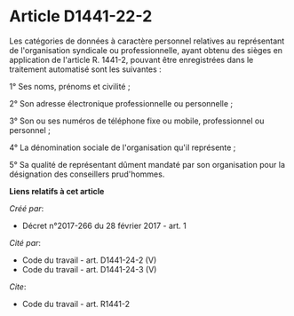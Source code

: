 # Article D1441-22-2

Les catégories de données à caractère personnel relatives au représentant de l'organisation syndicale ou professionnelle,
ayant obtenu des sièges en application de l'article R. 1441-2, pouvant être enregistrées dans le traitement automatisé sont
les suivantes : 

1° Ses noms, prénoms et civilité ; 

2° Son adresse électronique professionnelle ou personnelle ; 

3° Son ou ses numéros de téléphone fixe ou mobile, professionnel ou personnel ; 

4° La dénomination sociale de l'organisation qu'il représente ; 

5° Sa qualité de représentant dûment mandaté par son organisation pour la désignation des conseillers prud'hommes.

**Liens relatifs à cet article**

_Créé par_:

  - Décret n°2017-266 du 28 février 2017 - art. 1

_Cité par_:

  - Code du travail - art. D1441-24-2 (V)
  - Code du travail - art. D1441-24-3 (V)

_Cite_:

  - Code du travail - art. R1441-2
